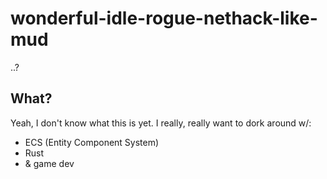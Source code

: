 # wonderful-idle-rogue-nethack-like-mud
..?

## What?

Yeah, I don't know what this is yet. I really, really want to dork around w/:

* ECS (Entity Component System)
* Rust
* & game dev